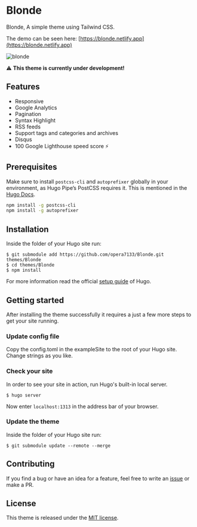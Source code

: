 # Blonde
Blonde, A simple theme using Tailwind CSS.

The demo can be seen here: [https://blonde.netlify.app](https://blonde.netlify.app)

![blonde](https://user-images.githubusercontent.com/39876629/90312683-5333e680-df41-11ea-91e5-158caa2a4368.png)

:warning: **This theme is currently under development!**

## Features
* Responsive
* Google Analytics
* Pagination
* Syntax Highlight
* RSS feeds
* Support tags and categories and archives
* Disqus
* 100 Google Lighthouse speed score :zap:

## Prerequisites

Make sure to install `postcss-cli` and `autoprefixer` globally in your environment, as Hugo Pipe’s PostCSS requires it. This is mentioned in the [Hugo Docs](https://gohugo.io/hugo-pipes/postcss/).

```bash
npm install -g postcss-cli
npm install -g autoprefixer
```

## Installation
Inside the folder of your Hugo site run:

```
$ git submodule add https://github.com/opera7133/Blonde.git themes/Blonde
$ cd themes/Blonde
$ npm install
```

For more information read the official [setup guide](https://gohugo.io/overview/installing/) of Hugo.

## Getting started
After installing the theme successfully it requires a just a few more steps to get your site running.

### Update config file
Copy the config.toml in the exampleSite to the root of your Hugo site. Change strings as you like.

### Check your site
In order to see your site in action, run Hugo's built-in local server.
```
$ hugo server
```
Now enter `localhost:1313` in the address bar of your browser.

### Update the theme
Inside the folder of your Hugo site run:

```
$ git submodule update --remote --merge
```

## Contributing
If you find a bug or have an idea for a feature, feel free to write an [issue](https://github.com/opera7133/Blonde/issues) or make a PR.

## License
This theme is released under the [MIT license](https://github.com/opera7133/Blonde/blob/master/LICENSE).
